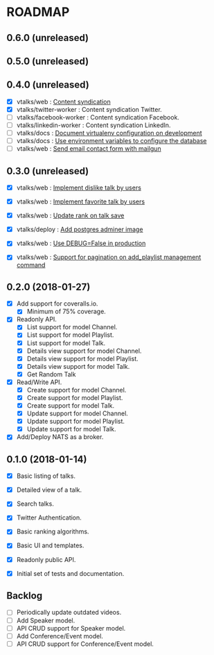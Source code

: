 ROADMAP
=======

0.6.0 (unreleased)
------------------


0.5.0 (unreleased)
------------------


0.4.0 (unreleased)
------------------
- [x] vtalks/web : [Content syndication](https://github.com/vtalks/vtalks.net/issues/48)
- [x] vtalks/twitter-worker : Content syndication Twitter.
- [ ] vtalks/facebook-worker : Content syndication Facebook.
- [ ] vtalks/linkedin-worker : Content syndication LinkedIn.
- [ ] vtalks/docs : [Document virtualenv configuration on development](https://github.com/vtalks/docs/issues/3)
- [ ] vtalks/docs : [Use environment variables to configure the database](https://github.com/vtalks/docs/issues/2)
- [ ] vtalks/web : [Send email contact form with mailgun](https://github.com/vtalks/vtalks.net/issues/44)

0.3.0 (unreleased)
-----------------
- [x] vtalks/web : [Implement dislike talk by users](https://github.com/vtalks/vtalks.net/issues/47)
- [x] vtalks/web : [Implement favorite talk by users](https://github.com/vtalks/vtalks.net/issues/46)
- [x] vtalks/web : [Update rank on talk save](https://github.com/vtalks/vtalks.net/issues/45)
- [x] vtalks/deploy : [Add postgres adminer image](https://github.com/vtalks/deploy/issues/1)
- [x] vtalks/web : [Use DEBUG=False in production](https://github.com/vtalks/vtalks.net/issues/25)
- [x] vtalks/web : [Support for pagination on add_playlist management command](https://github.com/vtalks/vtalks.net/issues/24)


0.2.0 (2018-01-27)
------------------
- [x] Add support for coveralls.io.
    - [x] Minimum of 75% coverage.
- [x] Readonly API.
    - [x] List support for model Channel.
    - [x] List support for model Playlist.
    - [x] List support for model Talk.
    - [x] Details view support for model Channel.
    - [x] Details view support for model Playlist.
    - [x] Details view support for model Talk.
    - [x] Get Random Talk 
- [x] Read/Write API.
    - [x] Create support for model Channel.
    - [x] Create support for model Playlist.
    - [x] Create support for model Talk.
    - [x] Update support for model Channel.
    - [x] Update support for model Playlist.
    - [x] Update support for model Talk.
- [x] Add/Deploy NATS as a broker.

0.1.0 (2018-01-14)
------------------
- [x] Basic listing of talks.
- [x] Detailed view of a talk.
- [x] Search talks.
- [x] Twitter Authentication.
- [x] Basic ranking algorithms.
- [x] Basic UI and templates.
- [x] Readonly public API.
- [x] Initial set of tests and documentation.


## Backlog
- [ ] Periodically update outdated videos.
- [ ] Add Speaker model.
- [ ] API CRUD support for Speaker model.
- [ ] Add Conference/Event model.
- [ ] API CRUD support for Conference/Event model.

